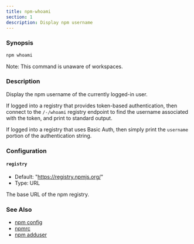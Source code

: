 ```yaml
---
title: npm-whoami
section: 1
description: Display npm username
---
```


### Synopsis

```bash
npm whoami
```

Note: This command is unaware of workspaces.

### Description

Display the npm username of the currently logged-in user.

If logged into a registry that provides token-based authentication, then
connect to the `/-/whoami` registry endpoint to find the username
associated with the token, and print to standard output.

If logged into a registry that uses Basic Auth, then simply print the
`username` portion of the authentication string.

### Configuration

#### `registry`

- Default: "https://registry.npmjs.org/"
- Type: URL

The base URL of the npm registry.

### See Also

- [npm config](/commands/npm-config)
- [npmrc](/configuring-npm/npmrc)
- [npm adduser](/commands/npm-adduser)

